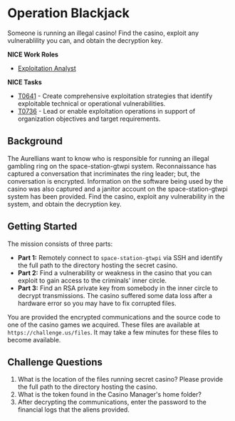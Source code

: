 # Operation Blackjack

Someone is running an illegal casino! Find the casino, exploit any vulnerablility you can, and obtain the decryption key.

**NICE Work Roles**

- [Exploitation Analyst](https://niccs.cisa.gov/workforce-development/nice-framework/work-roles/exploitation-analyst)

 **NICE Tasks**

- [T0641](https://niccs.cisa.gov/workforce-development/nice-framework/tasks/t0641) - Create comprehensive exploitation strategies that identify exploitable technical or operational vulnerabilities.
- [T0736](https://niccs.cisa.gov/workforce-development/nice-framework/tasks/t0736) - Lead or enable exploitation operations in support of organization objectives and target requirements.

## Background

The Aurellians want to know who is responsible for running an illegal gambling ring on the space-station-gtwpi system. Reconnaissance has captured a conversation that incriminates the ring leader; but, the conversation is encrypted. Information on the software being used by the casino was also captured and a janitor account on the space-station-gtwpi system has been provided. Find the casino, exploit any vulnerability in the system, and obtain the decryption key.

## Getting Started 

The mission consists of three parts:

- **Part 1:** Remotely connect to `space-station-gtwpi` via SSH and identify the full path to the directory hosting the secret casino.
- **Part 2:** Find a vulnerability or weakness in the casino that you can exploit to gain access to the criminals' inner circle.
- **Part 3:** Find an RSA private key from somebody in the inner circle to decrypt transmissions. The casino suffered some data loss after a hardware error so you may have to fix corrupted files.

You are provided the encrypted communications and the source code to one of the casino games we acquired. These files are available at `https://challenge.us/files`. It may take a few minutes for these files to become available.

## Challenge Questions

1. What is the location of the files running secret casino? Please provide the full path to the directory hosting the casino. 
2. What is the token found in the Casino Manager's home folder?
3. After decrypting the communications, enter the password to the financial logs that the aliens provided.
